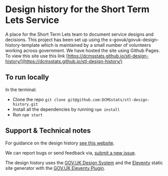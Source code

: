 # Design history for the Short Term Lets Service

A place for the Short Term Lets team to document service designs and decisions. This project has been set up using the x-govuk/govuk-design-history-template which is maintained by a small number of volunteers working across government. We have hosted the site using Github Pages.
To view this site use this link [https://dcmsstats.github.io/stl-design-history/](https://dcmsstats.github.io/stl-design-history/)

## To run locally

In the terminal:

- Clone the repo `git clone git@github.com:DCMSstats/stl-design-history.git`
- Install all the dependencies by running `npm install`
- Run `npm start`

## Support & Technical notes

For guidance on the design history [see this website](https://x-govuk.github.io/govuk-design-history/get-started/).

We can report bugs or send feedback via, [submit a new issue](https://github.com/x-govuk/govuk-design-history-template/issues/new).

The design history uses the [GOV.UK Design System](https://design-system.service.gov.uk) and the [Eleventy](https://www.11ty.dev) static site generator with the [GOV.UK Eleventy Plugin](https://x-govuk.github.io/govuk-eleventy-plugin/).
